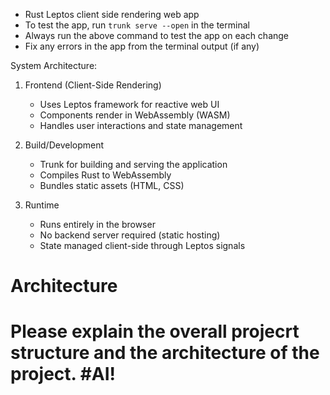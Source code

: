 - Rust Leptos client side rendering web app
- To test the app, run `trunk serve --open` in the terminal
- Always run the above command to test the app on each change
- Fix any errors in the app from the terminal output (if any)

System Architecture:
1. Frontend (Client-Side Rendering)
   - Uses Leptos framework for reactive web UI
   - Components render in WebAssembly (WASM)
   - Handles user interactions and state management
   
2. Build/Development
   - Trunk for building and serving the application
   - Compiles Rust to WebAssembly
   - Bundles static assets (HTML, CSS)

3. Runtime
   - Runs entirely in the browser
   - No backend server required (static hosting)
   - State managed client-side through Leptos signals


# Architecture

# Please explain the overall projecrt structure and the architecture of the project. #AI!
